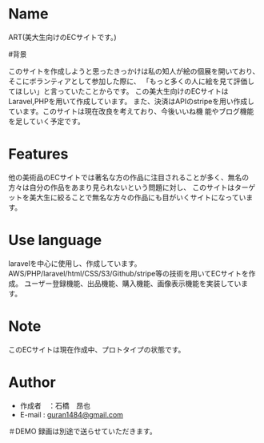 
# Name
 
ART(美大生向けのECサイトです。)
 
#背景

このサイトを作成しようと思ったきっかけは私の知人が絵の個展を開いており、そこにボランティアとして参加した際に、
「もっと多くの人に絵を見て評価してほしい」と言っていたことからです。
この美大生向けのECサイトはLaravel,PHPを用いて作成しています。
また、決済はAPIのstripeを用い作成しています。このサイトは現在改良を考えており、今後いいね機 能やブログ機能を足していく予定です。
 
 
# Features
他の美術品のECサイトでは著名な方の作品に注目されることが多く、無名の方々は自分の作品をあまり見られないという問題に対し、
このサイトはターゲットを美大生に絞ることで無名な方々の作品にも目がいくサイトになっています。
 

# Use language
laravelを中心に使用し、作成しています。
AWS/PHP/laravel/html/CSS/S3/Github/stripe等の技術を用いてECサイトを作成。 
ユーザー登録機能、出品機能、購入機能、画像表示機能を実装しています。
 
# Note
このECサイトは現在作成中、プロトタイプの状態です。

# Author
 
* 作成者　：石橋　昂也
* E-mail   : guran1484@gmail.com
 
＃DEMO
録画は別途で送らせていただきます。